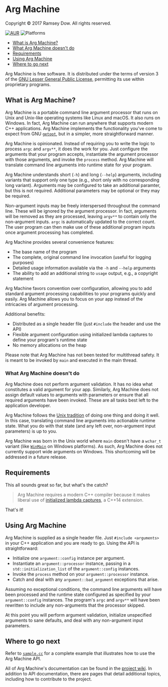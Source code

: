 # Arg Machine

Copyright &copy; 2017 Ramsey Dow. All rights reserved.

[![AUR](https://img.shields.io/badge/license-LPGL%20v3-blue.svg?maxAge=2592000)]()
![Platforms](https://img.shields.io/badge/platform-macOS%20|%20Linux%20|%20Windows-lightgrey.svg)

- [What is Arg Machine?](#1)
- [What Arg Machine doesn't do](#2)
- [Requirements](#3)
- [Using Arg Machine](#4)
- [Where to go next](#5)

Arg Machine is free software. It is distributed under the terms of version 3 of the [GNU Lesser General Public License](https://www.gnu.org/licenses/lgpl.html), permitting its use within proprietary programs.

## <a id="1"></a> What is Arg Machine?

Arg Machine is a portable command line argument processor that runs on Unix and Unix-like operating systems like Linux and macOS. It also runs on Windows. In fact, Arg Machine can run anywhere that supports modern C++ applications. Arg Machine implements the functionality you've come to expect from GNU [`getopt`](https://www.gnu.org/software/libc/manual/html_node/Getopt.html), but in a simpler, more straightforward manner.

Arg Machine is opinionated. Instead of requiring you to write the logic to process `argc` and `argv**`, it does the work for you. Just configure the arguments that your program accepts, instantiate the argument processor with those arguments, and invoke the `process` method. Arg Machine will translate command line arguments into runtime state for your program.

Arg Machine understands short (`-h`) and long (`--help`) arguments, including variants that support only one type (e.g., short only with no corresponding long variant). Arguments may be configured to take an additional paramter, but this is not required. Additional parameters may be optional or they may be required.

Non-argument inputs may be freely interspersed throughout the command line. These will be ignored by the argument processor. In fact, arguments will be removed as they are processed, leaving `argv**` to contain only the non-argument inputs. `argc` is automatically updated to the correct count. The user program can then make use of these additional program inputs once argument processing has completed.

Arg Machine provides several convenience features:

- The base name of the program
- The complete, original command line invocation (useful for logging purposes)
- Detailed usage information available via the `-h` and `--help` arguments
- The ability to add an additional string to `usage` output, e.g., a copyright statement

Arg Machine favors convention over configuration, allowing you to add standard argument processing capabilities to your programs quickly and easily. Arg Machine allows you to focus on your app instead of the intricacies of argument processing.

Additional benefits:

- Distributed as a single header file (just `#include` the header and use the API)
- Flexible argument configuration using initialized lambda captures to define your program's runtime state
- No memory allocations on the heap

Please note that Arg Machine has not been tested for multithread safety. It is meant to be invoked by `main` and executed in the main thread.

### <a id="2"></a> What Arg Machine doesn't do

Arg Machine does not perform argument validation. It has no idea what constitutes a valid argument for your app. Similarly, Arg Machine does not assign default values to arguments with parameters or ensure that all required arguments have been invoked. These are all tasks best left to the application developer.

Arg Machine follows the [Unix tradition](https://en.wikipedia.org/wiki/Unix_philosophy) of doing one thing and doing it well. In this case, translating command line arguments into actionable runtime state. What you do with that state (and any left over, non-argument input parameters) is up to you.

Arg Machine was born in the Unix world where `main` doesn't have a `wchar_t` variant (like [`WinMain`](https://msdn.microsoft.com/en-us/library/windows/desktop/ms633559(v=vs.85).aspx) on Windows platforms). As such, Arg Machine does not currently support wide arguments on Windows. This shortcoming will be addressed in a future release.

## <a id="3"></a> Requirements

This all sounds great so far, but what's the catch?

> Arg Machine requires a modern C++ compiler because it makes liberal use of [initialized lambda captures](http://en.cppreference.com/w/cpp/language/lambda), a C++14 extension.

That's it!

## <a id="4"></a> Using Arg Machine

Arg Machine is supplied as a single header file. Just `#include <arguments>` in your C++ application and you are ready to go. Using the API is straightforward:

- Initialize one `argument::config` instance per argument.
- Instantiate an `argument::processor` instance, passing in a `std::initialization_list` of the `argument::config` instances.
- Invoke the `process` method on your `argument::processor` instance.
- Catch and deal with any `argument::bad_argument` exceptions that arise.

Assuming no exceptional conditions, the command line arguments will have been processed and the runtime state configured as specified by your `argument::config` instances. The program's `argc` and `argv**` will have been rewritten to include any non-arguments that the processor skipped.

At this point you will perform argument validation, initialize unspecified arguments to sane defaults, and deal with any non-argument input parameters.

## <a id="5"></a> Where to go next

Refer to [`sample.cc`](https://github.com/yesmar/arg_machine/blob/master/sample.cc) for a complete example that illustrates how to use the Arg Machine API.

All of Arg Machine's documentation can be found in the [project wiki](). In addition to API documentation, there are pages that detail additional topics, including how to contribute to the project.

